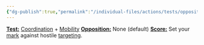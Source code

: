 ```yaml
---
{"dg-publish":true,"permalink":"/individual-files/actions/tests/opposition-tests/evade/"}
---
```


**[Test:](Tests.md)** [Coordination](Skills.md) + [Mobility](Tuning.md)
**[Opposition:](Opposition.md)** None (default)
**[Score:](Score.md)** Set your [mark](Mark.md) against hostile [targeting](Target.md).